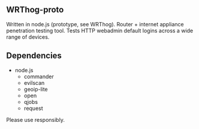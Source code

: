 WRThog-proto
--------------
Written in node.js (prototype, see WRThog).  Router + internet appliance penetration testing tool.  Tests HTTP webadmin default logins across a wide range of devices.

Dependencies
--------------
  * node.js
    * commander
    * evilscan
    * geoip-lite
    * open
    * qjobs
    * request

Please use responsibly.
